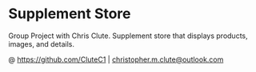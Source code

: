 # Supplement Store
Group Project with Chris Clute.
Supplement store that displays products, images, and details.

@ https://github.com/CluteC1 | christopher.m.clute@outlook.com
 


